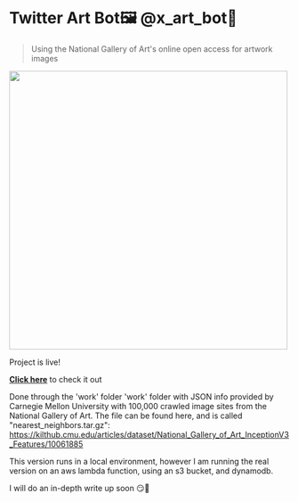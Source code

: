 # Twitter Art Bot🖼️ @x_art_bot🎨

>Using the National Gallery of Art's 
online open access for artwork images

<img src = "https://github.com/LimarAryan/x_art_bot/assets/110574851/7b08c739-30fc-430e-a9ac-4735ddb2e647" width = '500'>

Project is live! 

**[Click here](https://twitter.com/x_art_bot)**
to check it out



Done through the 'work' folder
    'work' folder with JSON info provided by 
    Carnegie Mellon University with 100,000 
    crawled image sites from the National 
    Gallery of Art. The file can be found here, 
    and is called "nearest_neighbors.tar.gz": 
    https://kilthub.cmu.edu/articles/dataset/National_Gallery_of_Art_InceptionV3_Features/10061885

This version runs in a local environment, 
however I am running the real
version on an aws lambda function, 
using an s3 bucket, and dynamodb.

I will do an in-depth write up soon 😏🤩
